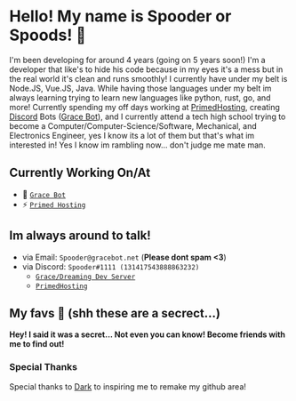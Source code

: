 # Hello! My name is Spooder or Spoods! 👋

  I'm been developing for around 4 years (going on 5 years soon!) I'm a developer that like's to hide his code because in my eyes it's a mess but in the real world it's clean and runs smoothly! I currently have under my belt is Node.JS, Vue.JS, Java. While having those languages under my belt im always learning trying to learn new languages like python, rust, go, and more! Currently spending my off days working at [PrimedHosting](https://primedhosting.com/?from=SpooderGithub), creating [Discord](https://discord.com) Bots ([Grace Bot](https://gracebot.net/?from=SpooderGithub)), and I currently attend a tech high school trying to become a Computer/Computer-Science/Software, Mechanical, and Electronics Engineer, yes I know its a lot of them but that's what im interested in! Yes I know im rambling now... don't judge me mate man.

## Currently Working On/At
- 🤖 [``Grace Bot``](https://gracebot.net/?from=SpooderGithub)
- ⚡ [``Primed Hosting``](https://primedhosting.com/?from=SpooderGithub)

## Im always around to talk!
- via Email: ``Spooder@gracebot.net`` (**Please dont spam <3**)
- via Discord: ``Spooder#1111 (131417543888863232)``
  - [``Grace/Dreaming Dev Server``](https://gracebot.net/support)
  - [``PrimedHosting``](https://primedhosting.com/discord)
  
## My favs 💙 (shh these are a secrect...)
**Hey! I said it was a secret... Not even you can know! Become friends with me to find out!**



### Special Thanks
  Special thanks to [Dark](https://github.com/ImDarkDiamond) to inspiring me to remake my github area!

<!--
**Dream-cake/Dream-cake** is a ✨ _special_ ✨ repository because its `README.md` (this file) appears on your GitHub profile.

Here are some ideas to get you started:

- 🔭 I’m currently working on ...
- 🌱 I’m currently learning ...
- 👯 I’m looking to collaborate on ...
- 🤔 I’m looking for help with ...
- 💬 Ask me about ...
- 📫 How to reach me: ...
- 😄 Pronouns: ...
- ⚡ Fun fact: ...
-->
